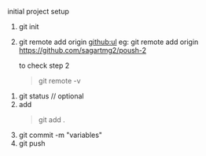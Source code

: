 initial project setup
1. git init
2. git remote add origin <github:ul>
    eg: git remote add origin https://github.com/sagartmg2/poush-2

    to check step 2
    > git remote -v


<!-- day to day  -->
1. git status // optional 
2. add 
    > git add . 
3. git commit -m "variables"
4. git push